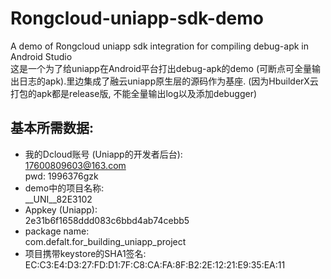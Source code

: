 # Rongcloud-uniapp-sdk-demo
A demo of Rongcloud uniapp sdk integration for compiling debug-apk in Android Studio  
这是一个为了给uniapp在Android平台打出debug-apk的demo (可断点可全量输出日志的apk).里边集成了融云uniapp原生层的源码作为基座. (因为HbuilderX云打包的apk都是release版, 不能全量输出log以及添加debugger)

## 基本所需数据:

* 我的Dcloud账号 (Uniapp的开发者后台):  
17600809603@163.com  
pwd: 1996376gzk
* demo中的项目名称:  
__UNI__82E3102
* Appkey (Uniapp):   
2e31b6f1658ddd083c6bbd4ab74cebb5
* package name:  
com.defalt.for_building_uniapp_project
* 项目携带keystore的SHA1签名:  
EC:C3:E4:D3:27:FD:D1:7F:C8:CA:FA:8F:B2:2E:12:21:E9:35:EA:11

